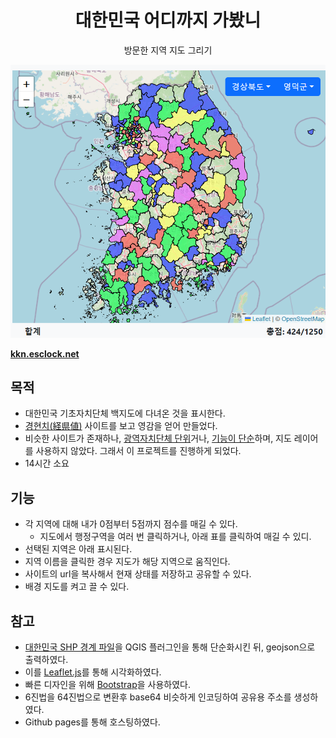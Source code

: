 

<div align="center">

# 대한민국 어디까지 가봤니

 방문한 지역 지도 그리기

</div>
<a href="https://kkn.esclock.net" align="center">

![예시](./doc/example.png)

<b>kkn.esclock.net</b>
</a>

## 목적
- 대한민국 기초자치단체 백지도에 다녀온 것을 표시한다.
- [경현치(経県値)](https://uub.jp/kkn/) 사이트를 보고 영감을 얻어 만들었다.
- 비슷한 사이트가 존재하나, [광역자치단체 단위](https://debugger-net.github.io/keikenchi-kor/map.html)거나, [기능이 단순](https://play.google.com/store/apps/details?id=com.tripgrida.app.koreanbeen&gl=US)하며, 지도 레이어를 사용하지 않았다. 그래서 이 프로젝트를 진행하게 되었다. 
- 14시간 소요

## 기능
- 각 지역에 대해 내가 0점부터 5점까지 점수를 매길 수 있다.
    - 지도에서 행정구역을 여러 번 클릭하거나, 아래 표를 클릭하여 매길 수 있디.
- 선택된 지역은 아래 표시된다.
- 지역 이름을 클릭한 경우 지도가 해당 지역으로 움직인다.
- 사이트의 url을 복사해서 현재 상태를 저장하고 공유할 수 있다.
- 배경 지도를 켜고 끌 수 있다.

## 참고
- [대한민국 SHP 경계 파일](www.gisdeveloper.co.kr/?p=2332)을 QGIS 플러그인을 통해 단순화시킨 뒤, geojson으로 출력하였다.
- 이를 [Leaflet.js](https://leafletjs.com/index.html)를 통해 시각화하였다.
- 빠른 디자인을 위해 [Bootstrap](https://getbootstrap.com/)을 사용하였다.
- 6진법을 64진법으로 변환후 base64 비슷하게 인코딩하여 공유용 주소를 생성하였다.
- Github pages를 통해 호스팅하였다.
